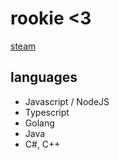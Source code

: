 # rookie <3

[steam](https://steamcommunity.com/id/ilyrookie)

## languages
- Javascript / NodeJS
- Typescript
- Golang
- Java
- C#, C++
